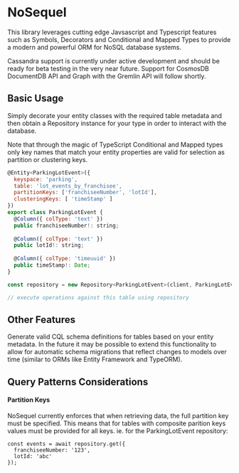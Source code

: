 # NoSequel

This library leverages cutting edge Javsascript and Typescript features such as Symbols, Decorators and Conditional and Mapped Types to provide a modern and powerful ORM for NoSQL database systems.

Cassandra support is currently under active development and should be ready for beta testing in the very near future. 
Support for CosmosDB DocumentDB API and Graph with the Gremlin API will follow shortly.

## Basic Usage

Simply decorate your entity classes with the required table metadata and then obtain a Repository instance for your type in order to interact with the database.

Note that through the magic of TypeScript Conditional and Mapped types only key names that match your entity properties are valid for selection as partition or clustering keys.

```javascript
@Entity<ParkingLotEvent>({
  keyspace: 'parking',
  table: 'lot_events_by_franchisee',
  partitionKeys: ['franchiseeNumber', 'lotId'],
  clusteringKeys: [ 'timeStamp' ]
})
export class ParkingLotEvent {
  @Column({ colType: 'text' })
  public franchiseeNumber!: string;
  
  @Column({ colType: 'text' })
  public lotId!: string;
  
  @Column({ colType: 'timeuuid' })
  public timeStamp!: Date;
}

const repository = new Repository<ParkingLotEvent>(client, ParkingLotEvent);

// execute operations against this table using repository
```

## Other Features
Generate valid CQL schema definitions for tables based on your entity metadata. In the future it may be possible to extend this functionality to allow for automatic schema migrations that reflect changes to models over time (similar to ORMs like Entity Framework and TypeORM).

## Query Patterns Considerations

#### Partition Keys
NoSequel currently enforces that when retrieving data, the full partition key must be specified. This means that for tables with composite parition keys values must be provided for all keys. ie. for the ParkingLotEvent repository:

```
const events = await repository.get({
  franchiseeNumber: '123',
  lotId: 'abc'
});
```
